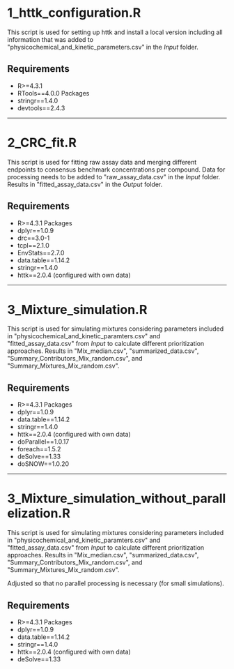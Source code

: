 # 1_httk_configuration.R

This script is used for setting up httk and install a local version including all information that was added to "physicochemical_and_kinetic_parameters.csv" in the *Input* folder. 

## Requirements
- R>=4.3.1
- RTools==4.0.0
Packages
- stringr==1.4.0
- devtools==2.4.3

----------------------
# 2_CRC_fit.R

This script is used for fitting raw assay data and merging different endpoints to consensus benchmark concentrations per compound. Data for processing needs to be added to "raw_assay_data.csv" in the *Input* folder. Results in "fitted_assay_data.csv" in the *Output* folder. 

## Requirements
- R>=4.3.1
Packages
- dplyr==1.0.9
- drc==3.0-1
- tcpl==2.1.0
- EnvStats==2.7.0
- data.table==1.14.2
- stringr==1.4.0
- httk==2.0.4 (configured with own data)

----------------------
# 3_Mixture_simulation.R

This script is used for simulating mixtures considering parameters included in "physicochemical_and_kinetic_paramters.csv" and "fitted_assay_data.csv" from *Input* to calculate different prioritization approaches. Results in "Mix_median.csv", "summarized_data.csv", "Summary_Contributors_Mix_random.csv", and "Summary_Mixtures_Mix_random.csv".

## Requirements
- R>=4.3.1
Packages
- dplyr==1.0.9
- data.table==1.14.2
- stringr==1.4.0
- httk==2.0.4 (configured with own data)
- doParallel==1.0.17
- foreach==1.5.2
- deSolve==1.33
- doSNOW==1.0.20

----------------------
# 3_Mixture_simulation_without_parallelization.R

This script is used for simulating mixtures considering parameters included in "physicochemical_and_kinetic_paramters.csv" and "fitted_assay_data.csv" from *Input* to calculate different prioritization approaches. Results in "Mix_median.csv", "summarized_data.csv", "Summary_Contributors_Mix_random.csv", and "Summary_Mixtures_Mix_random.csv".

Adjusted so that no parallel processing is necessary (for small simulations). 

## Requirements
- R>=4.3.1
Packages
- dplyr==1.0.9
- data.table==1.14.2
- stringr==1.4.0
- httk==2.0.4 (configured with own data)
- deSolve==1.33

 


